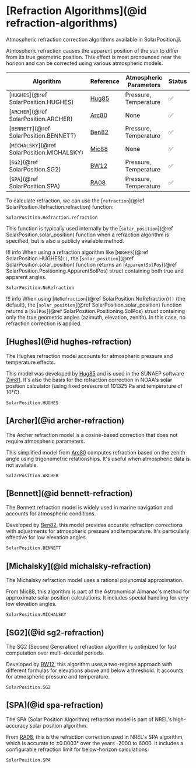 # [Refraction Algorithms](@id refraction-algorithms)

Atmospheric refraction correction algorithms available in SolarPosition.jl.

Atmospheric refraction causes the apparent position of the sun to differ from its true geometric position. This effect is most pronounced near the horizon and can be corrected using various atmospheric models.

| Algorithm                                   | Reference      | Atmospheric Parameters | Status |
| ------------------------------------------- | -------------- | ---------------------- | ------ |
| [`HUGHES`](@ref SolarPosition.HUGHES)       | [Hug85](@cite) | Pressure, Temperature  | ✅     |
| [`ARCHER`](@ref SolarPosition.ARCHER)       | [Arc80](@cite) | None                   | ✅     |
| [`BENNETT`](@ref SolarPosition.BENNETT)     | [Ben82](@cite) | Pressure, Temperature  | ✅     |
| [`MICHALSKY`](@ref SolarPosition.MICHALSKY) | [Mic88](@cite) | None                   | ✅     |
| [`SG2`](@ref SolarPosition.SG2)             | [BW12](@cite)  | Pressure, Temperature  | ✅     |
| [`SPA`](@ref SolarPosition.SPA)             | [RA08](@cite)  | Pressure, Temperature  | ✅     |

To calculate refraction, we can use the [`refraction`](@ref SolarPosition.Refraction.refraction) function:

```@docs
SolarPosition.Refraction.refraction
```

This function is typically used internally by the [`solar_position`](@ref SolarPosition.solar_position) function when a
refraction algorithm is specified, but is also a publicly available method.

!!! info
    When using a refraction algorithm like [`HUGHES`](@ref SolarPosition.HUGHES)`()`,
    the [`solar_position`](@ref SolarPosition.solar_position) function returns an
    [`ApparentSolPos`](@ref SolarPosition.Positioning.ApparentSolPos) struct containing
    both true and apparent angles.

```@docs
SolarPosition.NoRefraction
```

!!! info
    When using [`NoRefraction`](@ref SolarPosition.NoRefraction)`()` (the default), the
    [`solar_position`](@ref SolarPosition.solar_position) function returns a
    [`SolPos`](@ref SolarPosition.Positioning.SolPos) struct containing only the true
    geometric angles (azimuth, elevation, zenith). In this case, no refraction
    correction is applied.

## [Hughes](@id hughes-refraction)

The Hughes refraction model accounts for atmospheric pressure and temperature effects.

This model was developed by [Hug85](@cite) and is used in the SUNAEP software [Zim81](@cite).
It's also the basis for the refraction correction in NOAA's solar position calculator (using fixed
pressure of 101325 Pa and temperature of 10°C).

```@docs
SolarPosition.HUGHES
```

## [Archer](@id archer-refraction)

The Archer refraction model is a cosine-based correction that does not require atmospheric parameters.

This simplified model from [Arc80](@cite) computes refraction based on the zenith angle using
trigonometric relationships. It's useful when atmospheric data is not available.

```@docs
SolarPosition.ARCHER
```

## [Bennett](@id bennett-refraction)

The Bennett refraction model is widely used in marine navigation and accounts for atmospheric conditions.

Developed by [Ben82](@cite), this model provides accurate refraction corrections with adjustments
for atmospheric pressure and temperature. It's particularly effective for low elevation angles.

```@docs
SolarPosition.BENNETT
```

## [Michalsky](@id michalsky-refraction)

The Michalsky refraction model uses a rational polynomial approximation.

From [Mic88](@cite), this algorithm is part of the Astronomical Almanac's method for approximate
solar position calculations. It includes special handling for very low elevation angles.

```@docs
SolarPosition.MICHALSKY
```

## [SG2](@id sg2-refraction)

The SG2 (Second Generation) refraction algorithm is optimized for fast computation over multi-decadal periods.

Developed by [BW12](@cite), this algorithm uses a two-regime approach with different formulas
for elevations above and below a threshold. It accounts for atmospheric pressure and temperature.

```@docs
SolarPosition.SG2
```

## [SPA](@id spa-refraction)

The SPA (Solar Position Algorithm) refraction model is part of NREL's high-accuracy solar position algorithm.

From [RA08](@cite), this is the refraction correction used in NREL's SPA algorithm, which is
accurate to ±0.0003° over the years -2000 to 6000. It includes a configurable refraction limit
for below-horizon calculations.

```@docs
SolarPosition.SPA
```
